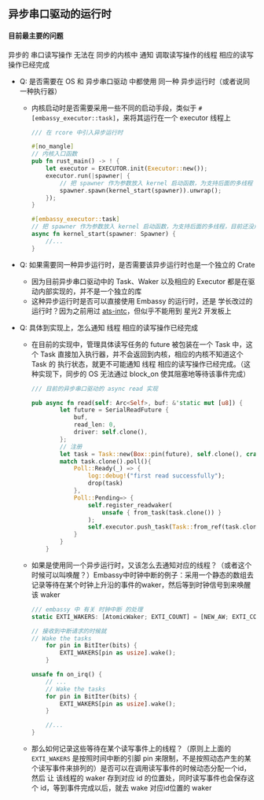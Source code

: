 ## 异步串口驱动的运行时

#### 目前最主要的问题

异步的 串口读写操作 无法在 同步的内核中 通知 调取读写操作的线程 相应的读写操作已经完成

+ Q: 是否需要在 OS 和 异步串口驱动 中都使用 同一种 异步运行时（或者说同一种执行器）

    + 内核启动时是否需要采用一些不同的启动手段，类似于 `#[embassy_executor::task]`，来将其运行在一个 executor 线程上

        ```rust
        /// 在 rcore 中引入异步运行时
        
        #[no_mangle]
        // 内核入口函数
        pub fn rust_main() -> ! {
            let executor = EXECUTOR.init(Executor::new());
            executor.run(|spawner| {
                // 把 spawner 作为参数放入 kernel 启动函数，为支持后面的多线程
                spawner.spawn(kernel_start(spawner)).unwrap();
            });
        }
        
        #[embassy_executor::task]
        // 把 spawner 作为参数放入 kernel 启动函数，为支持后面的多线程，目前还没用到
        async fn kernel_start(spawner: Spawner) {
        	//... 
        }
        ```

+ Q: 如果需要同一种异步运行时，是否需要该异步运行时也是一个独立的 Crate

    + 因为目前异步串口驱动中的 Task、Waker 以及相应的 Executor 都是在驱动内部实现的，并不是一个独立的库
    + 这种异步运行时是否可以直接使用 Embassy 的运行时，还是 学长改过的运行时？因为之前用过 [ats-intc](https://github.com/ATS-INTC/ats-intc)，但似乎不能用到 星光2 开发板上

+ Q: 具体到实现上，怎么通知 线程 相应的读写操作已经完成

    + 在目前的实现中，管理具体读写任务的 future 被包装在一个 Task 中，这个 Task 直接加入执行器，并不会返回到内核，相应的内核不知道这个 Task 的 执行状态，就更不可能通知 线程 相应的读写操作已经完成。（这种实现下，同步的 OS 无法通过 block_on 使其阻塞地等待该事件完成）

        ```rust
        /// 目前的异步串口驱动的 async read 实现
        
        pub async fn read(self: Arc<Self>, buf: &'static mut [u8]) {
                let future = SerialReadFuture {
                    buf,
                    read_len: 0,
                    driver: self.clone(),
                };
                // 注册
                let task = Task::new(Box::pin(future), self.clone(), crate::task::TaskIOType::Read);
                match task.clone().poll(){
                    Poll::Ready(_) => {
                        log::debug!("first read successfully");
                        drop(task)
                    },
                    Poll::Pending=> {
                        self.register_readwaker(
                            unsafe { from_task(task.clone()) }
                        );
                        self.executor.push_task(Task::from_ref(task.clone()));
                    }
                }
            }
        
        ```

    + 如果是使用同一个异步运行时，又该怎么去通知对应的线程？（或者这个时候可以叫唤醒？）Embassy中时钟中断的例子：采用一个静态的数组去记录等待在某个时钟上升沿的事件的waker，然后等到时钟信号到来唤醒该 waker

        ```rust
        /// embassy 中 有关 时钟中断 的处理
        static EXTI_WAKERS: [AtomicWaker; EXTI_COUNT] = [NEW_AW; EXTI_COUNT];
        
        // 接收到中断请求的时候就
        // Wake the tasks
            for pin in BitIter(bits) {
                EXTI_WAKERS[pin as usize].wake();
            }
        
        unsafe fn on_irq() {
        	// ...
            // Wake the tasks
            for pin in BitIter(bits) {
                EXTI_WAKERS[pin as usize].wake();
            }
        
            //...
        }
        ```

    + 那么如何记录这些等待在某个读写事件上的线程？（原则上上面的 `EXTI_WAKERS` 是按照时间中断的引脚 pin 来限制，不是按照动态产生的某个读写事件来排列的）是否可以在调用读写事件的时候动态分配一个id，然后 让 该线程的 waker 存到对应 id 的位置处，同时读写事件也会保存这个 id，等到事件完成以后，就去 wake 对应id位置的 waker